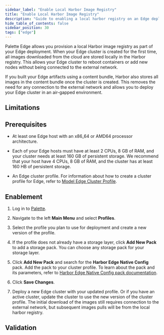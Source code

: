 ```yaml
---
sidebar_label: "Enable Local Harbor Image Registry"
title: "Enable Local Harbor Image Registry"
description: "Guide to enabling a local harbor registry on an Edge deployment."
hide_table_of_contents: false
sidebar_position: 30
tags: ["edge"]
---
```


Palette Edge allows you provision a local Harbor image registry as part of your Edge deployment. When your Edge cluster is created for the first time, all images downloaded from the cloud are stored locally in the Harbor registry. This allows your Edge cluster to reboot containers or add new nodes without being connected to the external network. 

If you built your Edge artifacts using a content bundle, Harbor also stores all images in the content bundle once the cluster is created. This removes the need for any connection to the external network and allows you to deploy your Edge cluster in an air-gapped environment. 

## Limitations

## Prerequisites
- At least one Edge host with an x86_64 or AMD64 processor architecture. 

- Each of your Edge hosts must have at least 2 CPUs, 8 GB of RAM, and your cluster needs at least 160 GB of persistent storage. We recommend that your host have 4 CPUs, 8 GB of RAM, and the cluster has at least 160 HB of  persistent storage. 

- An Edge cluster profile. For information about how to create a cluster profile for Edge, refer to [Model Edge Cluster Profile](../site-deployment/model-profile.md).

## Enablement

1. Log in to [Palette](https://console.spectrocloud.com).

2. Navigate to the left **Main Menu** and select **Profiles**.

3. Select the profile you plan to use for deployment and create a new version of the profile.

4. If the profile does not already have a storage layer, click **Add New Pack** to add a storage pack. You can choose any storage pack for your storage layer. 

5. Click **Add New Pack** and search for the **Harbor Edge Native Config** pack. Add the pack to your cluster profile. To learn about the pack and its parameters, refer to [Harbor Edge Native Config pack documentation](../../../integrations/harbor-edge.md).

6. Click **Save Changes**.

7. Deploy a new Edge cluster with your updated profile. Or if you have an active cluster, update the cluster to use the new version of the cluster profile. The initial download of the images still requires connection to the external network, but subsequent images pulls will be from the local harbor registry. 

## Validation

